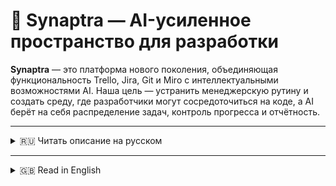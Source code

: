 # 🚀 Synaptra — AI-усиленное пространство для разработки

**Synaptra** — это платформа нового поколения, объединяющая функциональность Trello, Jira, Git и Miro с интеллектуальными возможностями AI. Наша цель — устранить менеджерскую рутину и создать среду, где разработчики могут сосредоточиться на коде, а AI берёт на себя распределение задач, контроль прогресса и отчётность.

---

<details>
<summary>🇷🇺 Читать описание на русском</summary>

## 💡 Ключевая идея

Synaptra заменяет традиционную цепочку "менеджер → тимлид → разработчик" на AI-ассистента, который:

- 📌 Понимает задачи от менеджеров.
- 🧠 Автоматически распределяет их между разработчиками.
- 🔍 Анализирует коммиты и pull requests.
- 📊 Контролирует выполнение задач и формирует отчёты.
- 🤖 В будущем: участвует в code review, помогает в CI/CD, генерирует документацию.

> ⚠️ **Важно:** Synaptra **не заменяет тимлида**, а усиливает его. AI-ассистент берёт на себя рутину, позволяя тимлиду сосредоточиться на архитектуре, росте команды и стратегических решениях. Это облегчает коммуникацию, делает процесс постановки задач и контроля более прозрачным и понятным для всей команды.

---

## 🔐 Безопасность и развертывание

Synaptra поставляется как **коробочное решение**, которое можно развернуть на внутреннем сервере компании. Это обеспечивает:

- 🔒 Полный контроль над данными.
- 🌐 Работа без зависимости от внешних облаков.
- 🛡 Соответствие внутренним политикам безопасности.

---

## 🧩 Модули и структура

### ✅ Реализовано:
- **Auth** — JWT-аутентификация, история входов, подтверждение устройств.
- **Project** — управление проектами и командами.
- **Kanban** — визуальная доска задач с поддержкой гибкого workflow.

### 🆕 Новый интерфейс:
- Страница авторизации и регистрации
- Главный дашборд
- Онбординг для быстрого старта в проекте

### 🔄 В процессе:
- **Git Integration (MVP)** — webhooks для GitHub/GitLab, анализ коммитов.
- **AI-ассистент** — интеллектуальное распределение и мониторинг задач.

---

## 🧠 Что умеет AI

> **Synaptra AI** = виртуальный тимлид.

- ⚙️ Назначает задачи с учётом навыков, загрузки и контекста.
- 🧾 Генерирует отчёты и статус обновления.
- 📎 Связывает задачи с коммитами.
- 🗂 Предлагает улучшения в декомпозиции задач.
- 🤝 Поддерживает команду как цифровой помощник.

---

## 🛠 Стек технологий

- **Backend**: Laravel 12, модульная архитектура (DDD-inspired)
- **Frontend**: Blade (SSR, без SPA в MVP)
- **Язык**: PHP 8.3+
- **Инфраструктура контейнеров (Laravel Sail)**:
    - Docker с базовой конфигурацией
    - Контейнеры: `soketi` (WebSocket сервер), `redis`, `mysql`, `elasticsearch`
- **Git-интеграция**: Webhooks (GitHub/GitLab)
- **AI**: NLP, ML (в будущем — LLM и embedding store)

> 🔧 В планах — пересмотр и оптимизация Docker-структуры для более гибкого масштабирования и расширения функционала. Будет создан не базовый Sail `docker-compose.yml`, а более чётко разделённая и улучшенная структура контейнеров.


## 📁 Архитектура проекта (пример модуля)

```
Modules/
└── Auth/
    ├── Application/
    ├── Domain/
    ├── Http/
    └── Infrastructure/
```

> Принцип разделения: Application (UseCases, DTO) / Domain (Entities, Contracts) / Infrastructure (Eloquent, сервисы, миграции) / Http (контроллеры, middleware, requests, ресурсы)

---

## 🛣 Roadmap

| Версия | Особенности |
|--------|-------------|
| MVP    | Auth + Project + Kanban + Git (через webhook) |
| v1.1   | AI-ассистент, анализ задач и активности |
| v2     | Микросервисная архитектура, CI/CD |
| v3     | Визуальное управление (Miro-style), собственное git-хранилище |

---

## 🌟 Почему Synaptra?

- ⏱ Меньше времени на менеджмент — больше на код.
- 🤖 Интеллектуальный ассистент вместо ручного контроля.
- 🧠 AI-помощник, обучаемый под команду.
- 🌐 Единая экосистема без разрозненных сервисов.
- 🧩 Поддержка локального развёртывания для максимальной безопасности.

---

## 📬 Контакты

Создатель: [Egor Titov](mailto:titov.ggg2017@yandex.ru)

</details>

---

<details>
<summary>🇬🇧 Read in English</summary>

## 💡 Core Idea

Synaptra replaces the traditional chain “manager → tech lead → developer” with an AI assistant that:

- 📌 Understands tasks from managers.
- 🧠 Automatically distributes them among developers.
- 🔍 Analyzes commits and pull requests.
- 📊 Tracks progress and generates reports.
- 🤖 Future goals: code reviews, CI/CD help, and automatic documentation.

> ⚠️ **Note:** Synaptra **does not replace tech leads** — it empowers them. The AI handles repetitive tasks so that tech leads can focus on architecture, team development, and strategic planning. It improves communication, transparency, and task management across the team.

---

## 🔐 Security & Deployment

Synaptra is available as an **on-premise box solution**, which can be deployed on the client’s internal servers for:

- 🔒 Full data control.
- 🌐 Operation without third-party cloud dependencies.
- 🛡 Compliance with internal security policies.

---

## 🧩 Modules & Structure

### ✅ Implemented:
- **Auth** — JWT authentication, login history, device confirmations.
- **Project** — project and team management.
- **Kanban** — visual task board with flexible workflows.

### 🆕 UI Added:
- Login and registration screens
- Main dashboard
- Onboarding for quick project setup

### 🔄 In Progress:
- **Git Integration (MVP)** — webhooks for GitHub/GitLab, commit analysis.
- **AI Assistant** — intelligent task allocation and monitoring.

---

## 🧠 What Synaptra AI Can Do

> **Synaptra AI** = your virtual tech lead.

- ⚙️ Assigns tasks based on skills, workload, and context.
- 🧾 Generates reports and status updates.
- 📎 Links tasks to commits.
- 🗂 Suggests better task decomposition.
- 🤝 Supports the team as a digital assistant.

---

## 🛠  Tech Stack

- **Backend**: Laravel 12, modular architecture (DDD-inspired)
- **Frontend**: Blade (SSR, no SPA in MVP)
- **Language**: PHP 8.3+
- **Container Infrastructure (Laravel Sail)**:
    - Docker with basic configuration
    - Containers: `soketi` (WebSocket server), `redis`, `mysql`, `elasticsearch`
- **Git Integration**: Webhooks (GitHub/GitLab)
- **AI**: NLP, ML (future — LLM and embedding store)

> 🔧 Planned revision and optimization of the Docker setup for better scalability and extended functionality. Instead of the basic Sail `docker-compose.yml`, a more clearly separated and improved container structure will be created.

## 📁 Project Architecture (Module Example)

```
Modules/
└── Auth/
    ├── Application/
    ├── Domain/
    ├── Http/
    └── Infrastructure/
```

> Separation principles: Application (UseCases, DTOs) / Domain (Entities, Contracts) / Infrastructure (Eloquent, services, migrations) / Http (controllers, middleware, requests, resources)

---

## 🛣 Roadmap

| Version | Features |
|---------|----------|
| MVP     | Auth + Project + Kanban + Git (via webhook) |
| v1.1    | AI assistant, task and activity analysis |
| v2      | Microservices architecture, CI/CD |
| v3      | Visual planning (Miro-style), own Git storage |

---

## 🌟 Why Synaptra?

- ⏱ Less time on management — more time for code.
- 🤖 Smart assistant instead of manual control.
- 🧠 AI tailored to your team.
- 🌐 Unified ecosystem without scattered tools.
- 🧩 On-prem deployment for full control and security.

---

## 📬 Contact

Creator: [Egor Titov](mailto:titov.ggg2017@yandex.ru)

</details>

